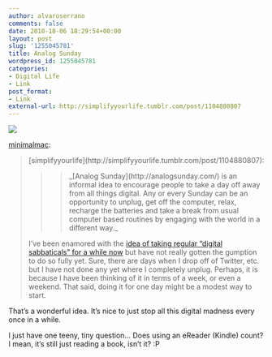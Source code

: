 ```yaml
---
author: alvaroserrano
comments: false
date: 2010-10-06 18:29:54+00:00
layout: post
slug: '1255045781'
title: Analog Sunday
wordpress_id: 1255045781
categories:
- Digital Life
- Link
post_format:
- Link
external-url: http://simplifyyourlife.tumblr.com/post/1104880807
---
```


[![](http://25.media.tumblr.com/tumblr_l8f7dtE0l61qdpb89o1_500.jpg) ](http://simplifyyourlife.tumblr.com/post/1104880807)


[minimalmac](http://minimalmac.com/post/1249258526/simplifyyourlife-analog-sunday-is-an-informal):


<blockquote>[simplifyyourlife](http://simplifyyourlife.tumblr.com/post/1104880807):

> 
> <blockquote>_[Analog Sunday](http://analogsunday.com/) is an informal idea to encourage people to take a day off away from all things digital. Any or every Sunday can be an opportunity to unplug, get off the computer, relax, recharge the batteries and take a break from usual computer based routines by engaging with the world in a different way._</blockquote>
> 
> 
I’ve been enamored with the [idea of taking regular “digital sabbaticals” for a while now](http://practicalopacity.com/post/1128309974/everything-you-need-to-know-about-a-digital-sabbatical) but have not really gotten the gumption to do so fully yet. Sure, there are days when I drop off of Twitter, etc. but I have not done any yet where I completely unplug. Perhaps, it is because I have been thinking of it in terms of a week, or even a weekend. That said, doing it for one day might be a modest way to start.</blockquote>


That’s a wonderful idea. It’s nice to just stop all this digital madness every once in a while.

I just have one teeny, tiny question… Does using an eReader (Kindle) count? I mean, it’s still just reading a book, isn’t it? :P
